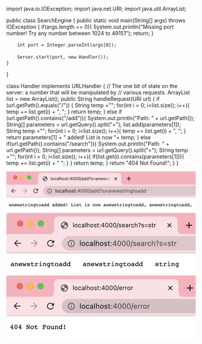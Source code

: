 import java.io.IOException;
import java.net.URI;
import java.util.ArrayList;

public class SearchEngine {
    public static void main(String[] args) throws IOException {
        if(args.length == 0){
            System.out.println("Missing port number! Try any number between 1024 to 49151");
            return;
        }

        int port = Integer.parseInt(args[0]);

        Server.start(port, new Handler());
    }
}

class Handler implements URLHandler {
    // The one bit of state on the server: a number that will be manipulated by
    // various requests.
    ArrayList<String> list = new ArrayList<String>();
    public String handleRequest(URI url) {
        if (url.getPath().equals("/")) {
            String temp ="";
            for(int i = 0; i<list.size(); i++){
                temp += list.get(i) + ", ";
            }
            return temp;
        } else if (url.getPath().contains("/add")){
            System.out.println("Path: " + url.getPath());
            String[] parameters = url.getQuery().split("=");
            list.add(parameters[1]);
            String temp ="";
            for(int i = 0; i<list.size(); i++){
                temp += list.get(i) + ", ";
            }
            return parameters[1] + " added! List is now "+ temp;
        }
        else if(url.getPath().contains("/search")){
            System.out.println("Path: " + url.getPath());
            String[] parameters = url.getQuery().split("=");
            String temp ="";
            for(int i = 0; i<list.size(); i++){
                if(list.get(i).contains(parameters[1])){
                    temp += list.get(i) + "   ";
                }
            }
            return temp;
        }
        return "404 Not Found!";
    }
}

![Image](./stringadded.png)
![Image](./searching.png)
![Image](./errormessage.png)
